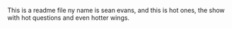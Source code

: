 This is a readme file
ny name is sean evans, and this is hot ones, the show with hot questions and even hotter wings.
